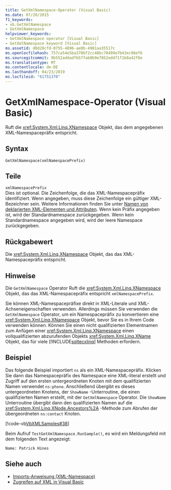 ```yaml
---
title: GetXmlNamespace-Operator (Visual Basic)
ms.date: 07/20/2015
f1_keywords:
- vb.GetXmlNamespace
- GetXmlNamespace
helpviewer_keywords:
- GetXmlNamespace operator [Visual Basic]
- GetXmlNamespace keyword [Visual Basic]
ms.assetid: d0d28cfd-0755-4896-ae0b-4981aa35517c
ms.openlocfilehash: 757ca54e5ba370bf2cc48bc70499e7b43ec96ef6
ms.sourcegitcommit: 9b552addadfb57fab0b9e7852ed4f1f1b8a42f8e
ms.translationtype: MT
ms.contentlocale: de-DE
ms.lasthandoff: 04/23/2019
ms.locfileid: "61751370"
---
```

# <a name="getxmlnamespace-operator-visual-basic"></a>GetXmlNamespace-Operator (Visual Basic)
Ruft die <xref:System.Xml.Linq.XNamespace> Objekt, das dem angegebenen XML-Namespacepräfix entspricht.  
  
## <a name="syntax"></a>Syntax  
  
```  
GetXmlNamespace(xmlNamespacePrefix)  
```  
  
## <a name="parts"></a>Teile  
 `xmlNamespacePrefix`  
 Dies ist optional. Die Zeichenfolge, die das XML-Namespacepräfix identifiziert. Wenn angegeben, muss diese Zeichenfolge ein gültiger XML-Bezeichner sein. Weitere Informationen finden Sie unter [Namen von deklarierten XML-Elementen und Attributen](../../../visual-basic/programming-guide/language-features/xml/names-of-declared-xml-elements-and-attributes.md). Wenn kein Präfix angegeben ist, wird der Standardnamespace zurückgegeben. Wenn kein Standardnamespace angegeben wird, wird der leere Namespace zurückgegeben.  
  
## <a name="return-value"></a>Rückgabewert  
 Die <xref:System.Xml.Linq.XNamespace> Objekt, das das XML-Namespacepräfix entspricht.  
  
## <a name="remarks"></a>Hinweise  
 Die `GetXmlNamespace` Operator Ruft die <xref:System.Xml.Linq.XNamespace> Objekt, das das XML-Namespacepräfix entspricht `xmlNamespacePrefix`.  
  
 Sie können XML-Namespacepräfixe direkt in XML-Literale und XML-Achseneigenschaften verwenden. Allerdings müssen Sie verwenden die `GetXmlNamespace` Operator, um ein Namespacepräfix zu konvertieren eine <xref:System.Xml.Linq.XNamespace> Objekt, bevor Sie es in Ihrem Code verwenden können. Können Sie einen nicht qualifizierten Elementnamen zum Anfügen einer <xref:System.Xml.Linq.XNamespace> einen vollqualifizierten abzurufenden Objekts <xref:System.Xml.Linq.XName> Objekt, das für viele [!INCLUDE[sqltecxlinq](~/includes/sqltecxlinq-md.md)] Methoden erfordern.  
  
## <a name="example"></a>Beispiel  
 Das folgende Beispiel importiert `ns` als ein XML-Namespacepräfix. Klicken Sie dann das Namespacepräfix des Namespace eine XML-literal erstellt und Zugriff auf den ersten untergeordneten Knoten mit dem qualifizierten Namen verwendet `ns:phone`. Anschließend übergibt es dieses untergeordneten Knotens, der `ShowName` -Unterroutine, die einen qualifizierten Namen erstellt, mit der `GetXmlNamespace` Operator. Die `ShowName` Unterroutine übergibt dann den qualifizierten Namen auf die <xref:System.Xml.Linq.XNode.Ancestors%2A> -Methode zum Abrufen der übergeordneten `ns:contact` Knoten.  
  
 [!code-vb[VbXMLSamples#38](~/samples/snippets/visualbasic/VS_Snippets_VBCSharp/VbXMLSamples/VB/GetXmlNamespace.vb#38)]  
  
 Beim Aufruf `TestGetXmlNamespace.RunSample()`, es wird ein Meldungsfeld mit dem folgenden Text angezeigt:  
  
 `Name: Patrick Hines`  
  
## <a name="see-also"></a>Siehe auch

- [Imports-Anweisung (XML-Namespace)](../../../visual-basic/language-reference/statements/imports-statement-xml-namespace.md)
- [Zugreifen auf XML in Visual Basic](../../../visual-basic/programming-guide/language-features/xml/accessing-xml.md)

